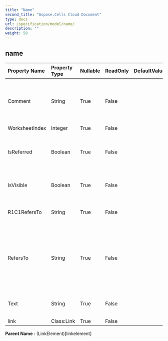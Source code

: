 ```yaml
---
title: "Name"
second_title: "Aspose.Cells Cloud Document"
type: docs
url: /specification/model/name/
description: ""
weight: 50
---
```


## **name**

 

| Property Name | Property Type | Nullable |  ReadOnly | DefaultValue | Description | 
| :- | :- | :- |:- |  :- | :- |
| Comment | String | True |  False |  | Gets and sets the comment of the name.                        Only applies for Excel 2007. |  
| WorksheetIndex | Integer | True |  False |  |  |  
| IsReferred | Boolean | True |  False |  | Indicates whether this name is referred by other formulas. |  
| IsVisible | Boolean | True |  False |  | Indicates whether the name is visible. |  
| R1C1RefersTo | String | True |  False |  | Gets or sets a R1C1 reference of the . |  
| RefersTo | String | True |  False |  | Returns or sets the formula that the name is defined to refer to, beginning with an equal sign. |  
| Text | String | True |  False |  | Gets the name text of the object. |  
| link | Class:Link | True |  False |  |  |  

**Parent Name** : (LinkElement)[linkelement]

